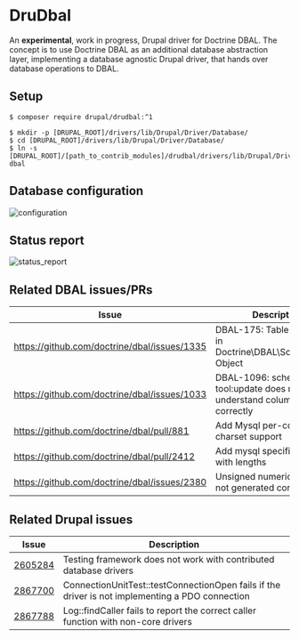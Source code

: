 # DruDbal
An __experimental__, work in progress, Drupal driver for Doctrine DBAL. The concept is to use Doctrine DBAL as an
additional database abstraction layer, implementing a database agnostic Drupal driver, that hands over database
operations to DBAL.

## Setup
```
$ composer require drupal/drudbal:^1
```

```
$ mkdir -p [DRUPAL_ROOT]/drivers/lib/Drupal/Driver/Database/
$ cd [DRUPAL_ROOT]/drivers/lib/Drupal/Driver/Database/
$ ln -s [DRUPAL_ROOT]/[path_to_contrib_modules]/drudbal/drivers/lib/Drupal/Driver/Database/dbal dbal
```

## Database configuration
![configuration](https://cloud.githubusercontent.com/assets/1174864/24586418/7f86feb4-17a0-11e7-820f-eb1483dad07f.png)

## Status report
![status_report](https://cloud.githubusercontent.com/assets/1174864/24586319/d294c5f8-179d-11e7-8cb7-884522124e8c.png)

## Related DBAL issues/PRs
Issue | Description   |
------|---------------|
https://github.com/doctrine/dbal/issues/1335 | DBAL-175: Table comments in Doctrine\DBAL\Schema\Table Object |
https://github.com/doctrine/dbal/issues/1033 | DBAL-1096: schema-tool:update does not understand columnDefinition correctly |
https://github.com/doctrine/dbal/pull/881    | Add Mysql per-column charset support |
https://github.com/doctrine/dbal/pull/2412   | Add mysql specific indexes with lengths |
https://github.com/doctrine/dbal/issues/2380 | Unsigned numeric columns not generated correctly |

## Related Drupal issues
Issue | Description   |
------|---------------|
[2605284](https://www.drupal.org/node/2605284) | Testing framework does not work with contributed database drivers |
[2867700](https://www.drupal.org/node/2867700) | ConnectionUnitTest::testConnectionOpen fails if the driver is not implementing a PDO connection |
[2867788](https://www.drupal.org/node/2867788) | Log::findCaller fails to report the correct caller function with non-core drivers |
